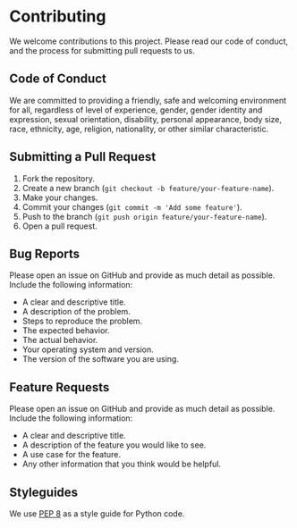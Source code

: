 # Contributing

We welcome contributions to this project. Please read our code of conduct, and the process for submitting pull requests to us.

## Code of Conduct

We are committed to providing a friendly, safe and welcoming environment for all, regardless of level of experience, gender, gender identity and expression, sexual orientation, disability, personal appearance, body size, race, ethnicity, age, religion, nationality, or other similar characteristic.

## Submitting a Pull Request

1. Fork the repository.
2. Create a new branch (`git checkout -b feature/your-feature-name`).
3. Make your changes.
4. Commit your changes (`git commit -m 'Add some feature'`).
5. Push to the branch (`git push origin feature/your-feature-name`).
6. Open a pull request.

## Bug Reports

Please open an issue on GitHub and provide as much detail as possible. Include the following information:
- A clear and descriptive title.
- A description of the problem.
- Steps to reproduce the problem.
- The expected behavior.
- The actual behavior.
- Your operating system and version.
- The version of the software you are using.

## Feature Requests

Please open an issue on GitHub and provide as much detail as possible. Include the following information:
- A clear and descriptive title.
- A description of the feature you would like to see.
- A use case for the feature.
- Any other information that you think would be helpful.

## Styleguides

We use [PEP 8](https://www.python.org/dev/peps/pep-0008/) as a style guide for Python code. 
